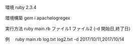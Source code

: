 環境
ruby 2.3.4

環境構築
gem i apachelogregex

実行方法
ruby main.rb ファイル1 ファイル2 (-d 開始日,終了日)

例　
ruby main.rb log.txt log2.txt -d 2017/10/11,2017/10/14

